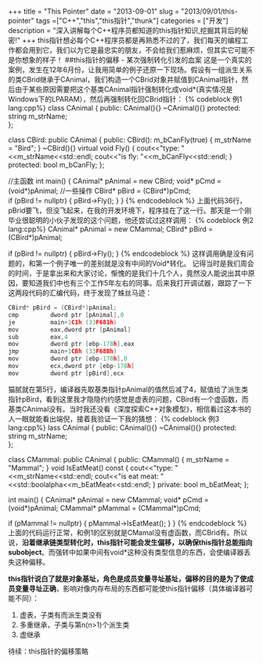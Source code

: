+++
title = "This Pointer"
date = "2013-09-01"
slug = "2013/09/01/this-pointer"
tags =["C++","this","this指针","thunk"]
categories = ["开发"]
description = "深入讲解每个C++程序员都知道的this指针知识,挖掘其背后的秘密!"
+++
this指针想必每个C++程序员都是再熟悉不过的了，我们每天的编程工作都会用到它，我们以为它是最忠实的朋友，不会给我们惹麻烦，但其实它可能不是你想象的样子！
##this指针的偏移 - 某次强制转化引发的血案
这是一个真实的案例，发生在12年6月份，让我用简单的例子还原一下现场。假设有一组派生关系的类CBrid继承于CAnimal，我们构造一个CBrid对象并赋值到CAnimal指针，然后由于某些原因需要把这个基类CAnimal指针强制转化成void*(真实情况是Windows下的LPARAM），然后再强制转化回CBrid指针：
{% codeblock 例1 lang:cpp%}
class CAnimal
{
public:
CAnimal(){}
~CAnimal(){}
protected:
string m_strName;	
};

class CBird: public CAnimal
{
public:
CBird(): m_bCanFly(true)
{
m_strName = "Bird";
}
~CBird(){}
virtual void Fly()
{
cout<<"type: "<<m_strName<<std::endl;
cout<<"is fly: "<<m_bCanFly<<std::endl;
}
protected:
bool m_bCanFly; 
};

//主函数
int main()
{
 CAnimal* pAnimal = new CBird;
 void* pCmd = (void*)pAnimal;
 //一些操作
 CBird* pBird = (CBird*)pCmd;  
 if (pBird != nullptr)
 {
   pBird->Fly();
 }
}
{% endcodeblock %}
上面代码36行，pBrid要飞，但没飞起来，在我的开发环境下，程序挂在了这一行。那天是一个刚毕业很聪明的小伙子发现的这个问题，他还尝试过这样调用：
{% codeblock 例2 lang:cpp%}
CAnimal* pAnimal = new CMammal;
CBird* pBird = (CBird*)pAnimal;

if (pBird != nullptr)
{
  pBird->Fly();
}
{% endcodeblock %}
这样调用确是没有问题的，和第一个例子唯一的差别就是没有中间的Void*转化。
记得当时是我们周会的时间，于是拿出来和大家讨论，惭愧的是我们十几个人，竟然没人能说出其中原因，要知道我们中也有三个工作5年左右的同事。后来我打开调试器，跟踪了一下这两段代码的汇编代码，终于发现了蛛丝马迹：
```c
CBird* pBird = (CBird*)pAnimal;
cmp         dword ptr [pAnimal],0  
je          main+1C1h (33F681h)  
mov         eax,dword ptr [pAnimal]  
sub         eax,4  
mov         dword ptr [ebp-178h],eax  
jmp         main+1CBh (33F68Bh)  
mov         dword ptr [ebp-178h],0  
mov         ecx,dword ptr [ebp-178h]  
mov         dword ptr [pBird],ecx  
```
猫腻就在第5行，编译器先取基类指针pAnimal的值然后减了4，赋值给了派生类指针pBird，看到这里我才隐隐约约感觉是虚表的问题，CBird有一个虚函数，而基类CAnimal没有。当时我还没看《深度探索C++对象模型》，相信看过这本书的人一眼就能看出端倪，接着我验证一下我的猜想：
{% codeblock 例3 lang:cpp%}
lass CAnimal
{
public:
CAnimal(){}
~CAnimal(){}
protected:
string m_strName;	
};


class CMammal: public CAnimal
{
public:
CMammal()
{
m_strName = "Mammal";
}
void IsEatMeat() const
{
cout<<"type: "<<m_strName<<std::endl;
cout<<"is eat meat: "<<std::boolalpha<<m_bEatMeat<<std::endl;
}
private:
bool m_bEatMeat;
};

int main()
{
 CAnimal* pAnimal = new CMammal;
 void* pCmd = (void*)pAnimal;
 CMammal* pMammal = (CMammal*)pCmd;

 if (pMammal != nullptr)
 {
  pMammal->IsEatMeat();
 }
}
{% endcodeblock %}
上面的代码运行正常，和例1的区别就是CMamal没有虚函数，而CBrid有。所以说，**沿着继承链类型转化时，this指针可能会发生偏移，以确保this指针总能指向subobject**。而强转中如果中间有void*这种没有类型信息的东西，会使编译器丢失这种偏移。

**this指针说白了就是对象基址，角色是成员变量寻址基址，偏移的目的是为了使成员变量寻址正确**，影响对像内存布局的东西都可能使this指针偏移（具体编译器可能不同）：

 1. 虚表，子类有而派生类没有
 2. 多重继承，子类与第n(n>1)个派生类
 3. 虚继承

待续：this指针的偏移策略
